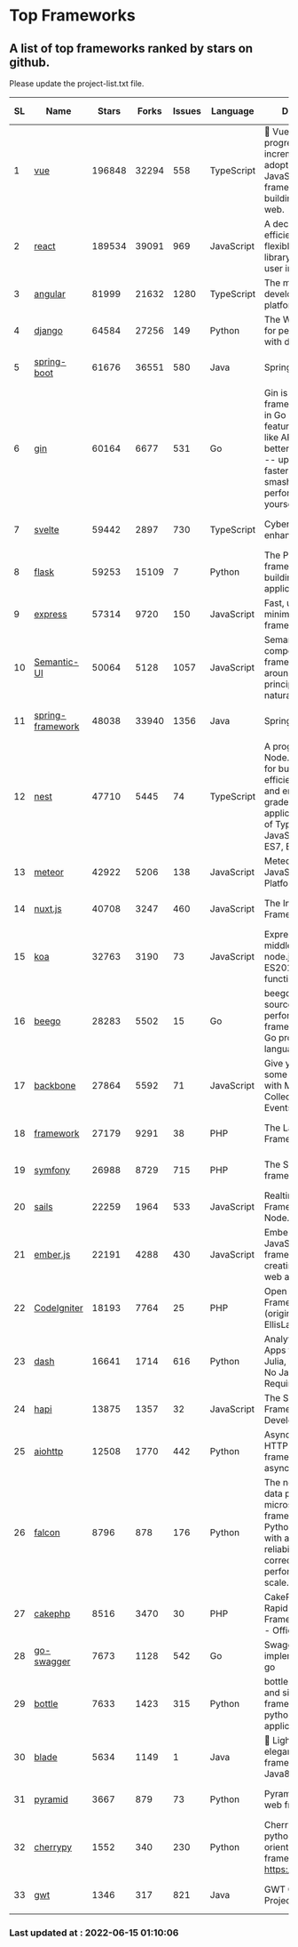 # Top Frameworks
## A list of top frameworks ranked by stars on github.  
Please update the project-list.txt file.

| SL| Name  | Stars| Forks| Issues | Language | Description | Last Commit |
| --| ------| -----| ---- | ------ | -------- | ----------- | ----------- |
| 1 | [vue](https://github.com/vuejs/vue) | 196848 | 32294 | 558 | TypeScript | 🖖 Vue.js is a progressive, incrementally-adoptable JavaScript framework for building UI on the web. | 2022-06-14 15:59:40 |
| 2 | [react](https://github.com/facebook/react) | 189534 | 39091 | 969 | JavaScript | A declarative, efficient, and flexible JavaScript library for building user interfaces. | 2022-06-15 00:16:42 |
| 3 | [angular](https://github.com/angular/angular) | 81999 | 21632 | 1280 | TypeScript | The modern web developer’s platform | 2022-06-14 19:56:49 |
| 4 | [django](https://github.com/django/django) | 64584 | 27256 | 149 | Python | The Web framework for perfectionists with deadlines. | 2022-06-14 10:24:43 |
| 5 | [spring-boot](https://github.com/spring-projects/spring-boot) | 61676 | 36551 | 580 | Java | Spring Boot | 2022-06-14 19:11:08 |
| 6 | [gin](https://github.com/gin-gonic/gin) | 60164 | 6677 | 531 | Go | Gin is a HTTP web framework written in Go (Golang). It features a Martini-like API with much better performance -- up to 40 times faster. If you need smashing performance, get yourself some Gin. | 2022-06-14 02:08:56 |
| 7 | [svelte](https://github.com/sveltejs/svelte) | 59442 | 2897 | 730 | TypeScript | Cybernetically enhanced web apps | 2022-06-12 14:37:49 |
| 8 | [flask](https://github.com/pallets/flask) | 59253 | 15109 | 7 | Python | The Python micro framework for building web applications. | 2022-06-12 23:04:01 |
| 9 | [express](https://github.com/expressjs/express) | 57314 | 9720 | 150 | JavaScript | Fast, unopinionated, minimalist web framework for node. | 2022-05-20 15:57:37 |
| 10 | [Semantic-UI](https://github.com/Semantic-Org/Semantic-UI) | 50064 | 5128 | 1057 | JavaScript | Semantic is a UI component framework based around useful principles from natural language. | 2018-10-21 20:59:02 |
| 11 | [spring-framework](https://github.com/spring-projects/spring-framework) | 48038 | 33940 | 1356 | Java | Spring Framework | 2022-06-14 17:29:55 |
| 12 | [nest](https://github.com/nestjs/nest) | 47710 | 5445 | 74 | TypeScript | A progressive Node.js framework for building efficient, scalable, and enterprise-grade server-side applications on top of TypeScript & JavaScript (ES6, ES7, ES8) 🚀 | 2022-06-14 07:29:51 |
| 13 | [meteor](https://github.com/meteor/meteor) | 42922 | 5206 | 138 | JavaScript | Meteor, the JavaScript App Platform | 2022-06-14 12:46:09 |
| 14 | [nuxt.js](https://github.com/nuxt/nuxt.js) | 40708 | 3247 | 460 | JavaScript | The Intuitive Vue(2) Framework | 2022-05-24 07:59:47 |
| 15 | [koa](https://github.com/koajs/koa) | 32763 | 3190 | 73 | JavaScript | Expressive middleware for node.js using ES2017 async functions | 2022-04-06 16:09:57 |
| 16 | [beego](https://github.com/beego/beego) | 28283 | 5502 | 15 | Go | beego is an open-source, high-performance web framework for the Go programming language. | 2022-06-12 14:28:47 |
| 17 | [backbone](https://github.com/jashkenas/backbone) | 27864 | 5592 | 71 | JavaScript | Give your JS App some Backbone with Models, Views, Collections, and Events | 2022-04-26 12:19:45 |
| 18 | [framework](https://github.com/laravel/framework) | 27179 | 9291 | 38 | PHP | The Laravel Framework. | 2022-06-14 10:15:57 |
| 19 | [symfony](https://github.com/symfony/symfony) | 26988 | 8729 | 715 | PHP | The Symfony PHP framework | 2022-06-12 15:18:29 |
| 20 | [sails](https://github.com/balderdashy/sails) | 22259 | 1964 | 533 | JavaScript | Realtime MVC Framework for Node.js | 2022-05-27 21:40:10 |
| 21 | [ember.js](https://github.com/emberjs/ember.js) | 22191 | 4288 | 430 | JavaScript | Ember.js - A JavaScript framework for creating ambitious web applications | 2022-06-14 00:47:01 |
| 22 | [CodeIgniter](https://github.com/bcit-ci/CodeIgniter) | 18193 | 7764 | 25 | PHP | Open Source PHP Framework (originally from EllisLab) | 2022-03-03 13:29:55 |
| 23 | [dash](https://github.com/plotly/dash) | 16641 | 1714 | 616 | Python | Analytical Web Apps for Python, R, Julia, and Jupyter. No JavaScript Required. | 2022-06-13 17:49:37 |
| 24 | [hapi](https://github.com/hapijs/hapi) | 13875 | 1357 | 32 | JavaScript | The Simple, Secure Framework Developers Trust | 2022-06-13 17:44:05 |
| 25 | [aiohttp](https://github.com/aio-libs/aiohttp) | 12508 | 1770 | 442 | Python | Asynchronous HTTP client/server framework for asyncio and Python | 2022-06-14 18:30:36 |
| 26 | [falcon](https://github.com/falconry/falcon) | 8796 | 878 | 176 | Python | The no-magic web data plane API and microservices framework for Python developers, with a focus on reliability, correctness, and performance at scale. | 2022-06-01 18:06:26 |
| 27 | [cakephp](https://github.com/cakephp/cakephp) | 8516 | 3470 | 30 | PHP | CakePHP: The Rapid Development Framework for PHP - Official Repository | 2022-06-14 14:55:16 |
| 28 | [go-swagger](https://github.com/go-swagger/go-swagger) | 7673 | 1128 | 542 | Go | Swagger 2.0 implementation for go | 2022-06-14 15:48:24 |
| 29 | [bottle](https://github.com/bottlepy/bottle) | 7633 | 1423 | 315 | Python | bottle.py is a fast and simple micro-framework for python web-applications. | 2022-06-14 08:59:44 |
| 30 | [blade](https://github.com/lets-blade/blade) | 5634 | 1149 | 1 | Java | :rocket: Lightning fast and elegant mvc framework for Java8 | 2022-05-10 12:38:06 |
| 31 | [pyramid](https://github.com/Pylons/pyramid) | 3667 | 879 | 73 | Python | Pyramid - A Python web framework | 2022-03-13 22:49:13 |
| 32 | [cherrypy](https://github.com/cherrypy/cherrypy) | 1552 | 340 | 230 | Python | CherryPy is a pythonic, object-oriented HTTP framework.      https://cherrypy.dev | 2022-03-13 22:31:07 |
| 33 | [gwt](https://github.com/gwtproject/gwt) | 1346 | 317 | 821 | Java | GWT Open Source Project | 2022-05-05 14:30:51 |

### Last updated at : 2022-06-15 01:10:06
